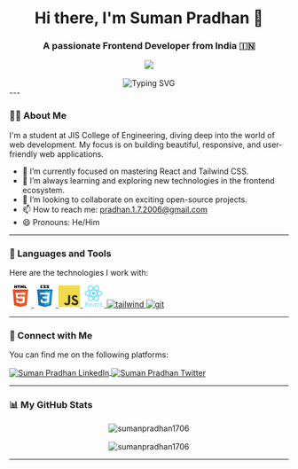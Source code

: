 <h1 align="center">Hi there, I'm Suman Pradhan 👋</h1>
<h3 align="center">A passionate Frontend Developer from India 🇮🇳</h3>

<p align="center">
  <img src="https://media3.giphy.com/media/v1.Y2lkPTc5MGI3NjExdjhjeW80bGg2b290c2IyZjFycXBhcXhwZnRtYXp6OWw1dTJyNXRkMSZlcD12MV9pbnRlcm5hbF9naWZfYnlfaWQmY3Q9Zw/YYW0hHizzIOrlhimPG/giphy.gif" width="400" />
</p>
<div align="center">
 <img src="https://readme-typing-svg.herokuapp.com?font=Fira+Code&size=22&pause=1000&color=00F700&center=true&vCenter=true&width=435&lines=Frontend+Developer;Aspiring+Data+Scientist;Tech+Enthusiast" alt="Typing SVG"/>
</div>
---

### 👨‍💻 About Me

I'm a student at JIS College of Engineering, diving deep into the world of web development. My focus is on building beautiful, responsive, and user-friendly web applications.

- 🔭 I’m currently focused on mastering React and Tailwind CSS.
- 🌱 I’m always learning and exploring new technologies in the frontend ecosystem.
- 👯 I’m looking to collaborate on exciting open-source projects.
- 📫 How to reach me: pradhan.1.7.2006@gmail.com
- 😄 Pronouns: He/Him

---

### 🚀 Languages and Tools

Here are the technologies I work with:

<p align="left">
  <a href="https://developer.mozilla.org/en-US/docs/Web/HTML" target="_blank" rel="noreferrer">
    <img src="https://raw.githubusercontent.com/devicons/devicon/master/icons/html5/html5-original-wordmark.svg" alt="html5" width="40" height="40"/>
  </a>
  <a href="https://developer.mozilla.org/en-US/docs/Web/CSS" target="_blank" rel="noreferrer">
    <img src="https://raw.githubusercontent.com/devicons/devicon/master/icons/css3/css3-original-wordmark.svg" alt="css3" width="40" height="40"/>
  </a>
  <a href="https://developer.mozilla.org/en-US/docs/Web/JavaScript" target="_blank" rel="noreferrer">
    <img src="https://raw.githubusercontent.com/devicons/devicon/master/icons/javascript/javascript-original.svg" alt="javascript" width="40" height="40"/>
  </a>
  <a href="https://reactjs.org/" target="_blank" rel="noreferrer">
    <img src="https://raw.githubusercontent.com/devicons/devicon/master/icons/react/react-original-wordmark.svg" alt="react" width="40" height="40"/>
  </a>
  <a href="https://tailwindcss.com/" target="_blank" rel="noreferrer">
    <img src="https://www.vectorlogo.zone/logos/tailwindcss/tailwindcss-icon.svg" alt="tailwind" width="40" height="40"/>
  </a>
  <a href="https://git-scm.com/" target="_blank" rel="noreferrer">
    <img src="https://www.vectorlogo.zone/logos/git-scm/git-scm-icon.svg" alt="git" width="40" height="40"/>
  </a>
</p>

---

### 🔗 Connect with Me

You can find me on the following platforms:

<p align="left">
<a href="https://www.linkedin.com/in/suman-pradhan-8a0b00313" target="_blank">
  <img align="center" src="https://raw.githubusercontent.com/rahuldkjain/github-profile-readme-generator/master/src/images/icons/Social/linked-in-alt.svg" alt="Suman Pradhan LinkedIn" height="30" width="40" />
</a>
<a href="https://x.com/pradhan_su85851" target="_blank">
  <img align="center" src="https://raw.githubusercontent.com/rahuldkjain/github-profile-readme-generator/master/src/images/icons/Social/twitter.svg" alt="Suman Pradhan Twitter" height="30" width="40" />
</a>
</p>

---

### 📊 My GitHub Stats

<p align="center">
  <img align="center" src="https://github-readme-stats.vercel.app/api?username=Sumanpradhan1706&show_icons=true&locale=en&theme=tokyonight" alt="sumanpradhan1706" />
</p>
<p align="center">
  <img align="center" src="https://github-readme-stats.vercel.app/api/top-langs?username=Sumanpradhan1706&layout=compact&locale=en&theme=tokyonight" alt="sumanpradhan1706" />
</p>

---
